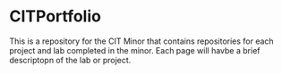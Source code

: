 # CITPortfolio
This is a repository for the CIT Minor that contains repositories for each project and lab completed in the minor. Each page will havbe a brief descriptopn of the lab or project.
